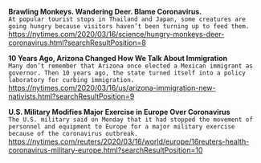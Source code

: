 **Brawling Monkeys. Wandering Deer. Blame Coronavirus.**\
`At popular tourist stops in Thailand and Japan, some creatures are going hungry because visitors haven’t been turning up to feed them.`\
https://nytimes.com/2020/03/16/science/hungry-monkeys-deer-coronavirus.html?searchResultPosition=8

**10 Years Ago, Arizona Changed How We Talk About Immigration**\
`Many don’t remember that Arizona once elected a Mexican immigrant as governor. Then 10 years ago, the state turned itself into a policy laboratory for curbing immigration.`\
https://nytimes.com/2020/03/16/us/arizona-immigration-new-nativists.html?searchResultPosition=9

**U.S. Military Modifies Major Exercise in Europe Over Coronavirus**\
`The U.S. military said on Monday that it had stopped the movement of personnel and equipment to Europe for a major military exercise because of the coronavirus outbreak.`\
https://nytimes.com/reuters/2020/03/16/world/europe/16reuters-health-coronavirus-military-europe.html?searchResultPosition=10

